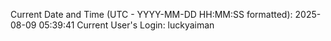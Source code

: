 Current Date and Time (UTC - YYYY-MM-DD HH:MM:SS formatted): 2025-08-09 05:39:41
Current User's Login: luckyaiman

